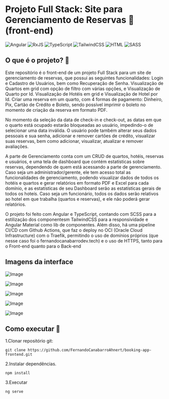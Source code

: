 # Projeto Full Stack: Site para Gerenciamento de Reservas 🏨 (front-end)

![Angular](https://img.shields.io/badge/angular-%23DD0031.svg?style=for-the-badge&logo=angular&logoColor=white)
![RxJS](https://img.shields.io/badge/rxjs-%23B7178C.svg?style=for-the-badge&logo=reactivex&logoColor=white)
![TypeScript](https://img.shields.io/badge/typescript-%23007ACC.svg?style=for-the-badge&logo=typescript&logoColor=white)
![TailwindCSS](https://img.shields.io/badge/tailwindcss-%2338B2AC.svg?style=for-the-badge&logo=tailwind-css&logoColor=white)
![HTML](https://img.shields.io/badge/HTML5-E44D26?style=for-the-badge&logo=html5&logoColor=white)
![SASS](https://img.shields.io/badge/SASS-hotpink.svg?style=for-the-badge&logo=SASS&logoColor=white)

## O que é o projeto? 🤔

Este repositório é o front-end de um projeto Full Stack para um site de gerenciamento de reservas, que possui as seguintes funcionalidades: Login e Cadastro de Usuários, bem como Recuperação de Senha. Visualização de Quartos em grid com opção de filtro com várias opções, e Visualização de Quarto por Id. Visualização de Hotéis em grid e Visualização de Hotel por Id. Criar uma reserva em um quarto, com 4 formas de pagamento: Dinheiro, Pix, Cartão de Crédito e Boleto, sendo possível imprimir o boleto no momento de criação da reserva em formato PDF.

No momento da seleção da data de check-in e check-out, as datas em que o quarto está ocupado estarão bloqueadas ao usuário, impedindo-o de selecionar uma data inválida. O usuário pode também alterar seus dados pessoais e sua senha, adicionar e remover cartões de crédito, visualizar suas reservas, bem como adicionar, visualizar, atualizar e remover avaliações.

A parte de Gerenciamento conta com um CRUD de quartos, hotéis, reservas e usuários, e uma tela de dashboard que contém estatísticas sobre reservas, dependendo de quem está acessando a parte de gerenciamento. Caso seja um administrador/gerente, ele tem acesso total as funcionalidades de gerenciamento, podendo visualizar dados de todos os hotéis e quartos e gerar relatórios em formato PDF e Excel para cada domínio, e as estatísticas de seu Dashboard serão as estatísticas gerais de todos os hoteís. Caso seja um funcionário, todos os dados serão relativos ao hotel em que trabalha (quartos e reservas), e ele não poderá gerar relatórios.

O projeto foi feito com Angular e TypeScript, contando com SCSS para a estilização dos componentesm TailwindCSS para a responsividade e Angular Material como lib de componentes. Além disso, há uma pipeline CI/CD com Github Actions, que faz o deploy no OCI (Oracle Cloud Infrastructure) com o Traefik, permitindo o uso de domínios próprios (que nesse caso foi o fernandocanabarrodev.tech) e o uso de HTTPS, tanto para o Front-end quanto para o Back-end

## Imagens da interface

![Image](https://github.com/user-attachments/assets/3df729f9-4cc1-4a09-8ed0-f7940c9cf9e9)

![Image](https://github.com/user-attachments/assets/82e16bca-c63b-4588-86bd-56a31a06bb48)

![Image](https://github.com/user-attachments/assets/4085a15d-e355-4bc2-b25a-998edc2ad5c0)

![Image](https://github.com/user-attachments/assets/323cf215-c5de-4cac-82bd-b34d72dd2749)

![Image](https://github.com/user-attachments/assets/64336855-7503-4b21-a5d4-f6fab3ee2d91)

## Como executar 🎉

1.Clonar repositório git:

```text
git clone https://github.com/FernandoCanabarroAhnert/booking-app-frontend.git
```

2.Instalar dependências.

```text
npm install
```

3.Executar

```text
ng serve
```
